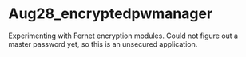 # Aug28_encryptedpwmanager
Experimenting with Fernet encryption modules.  Could not figure out a master password yet, so this is an unsecured application.
